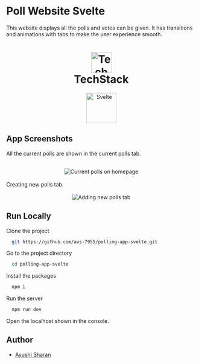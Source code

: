 # Poll Website Svelte

This website displays all the polls and votes can be given. It has transitions and animations with tabs to make the user experience smooth.
<br>

<h1 align="center">
  <img src="https://ik.imagekit.io/pq7opoglh/GitHub_ReadMe/stack_GjMfbKvDP.svg?ik-sdk-version=javascript-1.4.3&updatedAt=1655143763495" width="55" alt="Tech stack" />
 <br>
 TechStack</h1>

<div align="center">
<img src="https://raw.githubusercontent.com/gilbarbara/logos/master/logos/svelte.svg" alt="Svelte" height="80"/>
</div>

## App Screenshots

All the current polls are shown in the current polls tab.
<br>
<br>

<div align="center">
    <img src="https://ik.imagekit.io/pq7opoglh/GitHub_ReadMe/Web_Development/movies_app/polling-homescreen__Nx1crfOU.png?updatedAt=1685467545706" alt="Current polls on homepage"/>
</div>
<br>
Creating new polls tab.
<br>
<br>
<div align="center">
  <img align="center" src="https://ik.imagekit.io/pq7opoglh/GitHub_ReadMe/Web_Development/movies_app/add_new_poll_ur01TMBZr.png?updatedAt=1685467545742" alt="Adding new polls tab"/>
</div>

## Run Locally

Clone the project

```bash
  git https://github.com/avs-7955/polling-app-svelte.git
```

Go to the project directory

```bash
  cd polling-app-svelte
```

Install the packages

```bash
  npm i
```

Run the server

```bash
  npm run dev
```

Open the localhost shown in the console.

## Author

-   [Ayushi Sharan](https://github.com/avs-7955)
